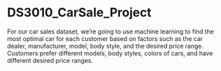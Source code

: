 # DS3010_CarSale_Project
For our car sales dataset, we’re going to use machine learning to find the most optimal car for each customer based on factors such as the car dealer, manufacturer, model, body style, and the desired price range. Customers prefer different models, body styles, colors of cars, and have different desired price ranges. 
